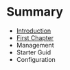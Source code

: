 # Summary

* [Introduction](README.md)
* [First Chapter](chapter1.md)
* Management
* Starter Guid
* Configuration

